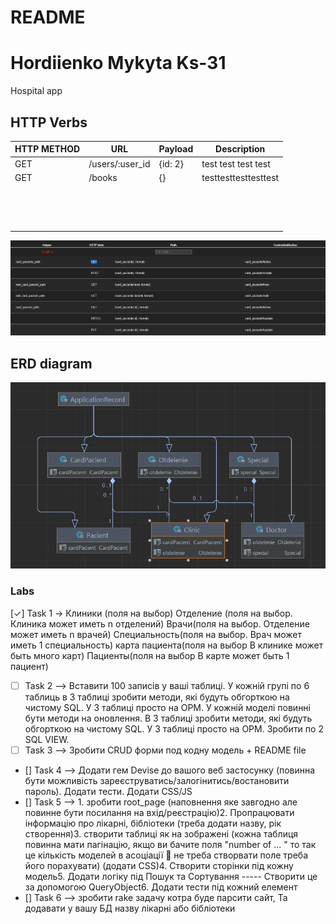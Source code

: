 # README

# Hordiienko Mykyta Ks-31
Hospital app


## HTTP Verbs
| HTTP METHOD | URL             | Payload | Description                  |
|-------------|-----------------|---------|------------------------------|
| GET         | /users/:user_id | {id: 2} | test test test test                      |
| GET         | /books          | {}      | testtesttesttesttest |
|             |                 |         |                      |
|             |                 |         |                      |
|             |                 |         |                      |
|             |                 |         |                      |
|             |                 |         |                      |
|             |                 |         |                      |
|             |                 |         |                      |
|             |                 |         |                      |
|             |                 |         |                      |
|             |                 |         |                      |
|             |                 |         |                      |
|             |                 |         |                      |
|             |                 |         |                      |
|             |                 |         |                      |



![img.png](img.png)



## ERD diagram
![img_1.png](img_1.png)

### Labs
[✓] Task 1 -> Клиники (поля на выбор)
Отделение (поля на выбор. Клиника может иметь n отделений)
Врачи(поля на выбор. Отделение может иметь n врачей)
Специальность(поля на выбор. Врач может иметь 1 специальность)
карта пациента(поля на выбор В клинике может быть много карт)
Пациенты(поля на выбор В карте может быть 1 пациент)
- [ ] Task 2 --> Вставити 100 записів у ваші таблиці. У кожній групі по 6 таблиць в 3 таблиці зробити методи, які будуть обгорткою на чистому SQL. У 3 таблиці просто на ОРМ.
  У кожній моделі повинні бути методи на оновлення. В 3 таблиці зробити методи, які будуть обгорткою на чистому SQL. У 3 таблиці просто на ОРМ.
  Зробити по 2 SQL VIEW.
- [ ] Task 3 --> Зробити CRUD форми под кодну модель + README file
- [] Task 4 --> Додати гем Devise до вашого веб застосунку (повинна бути можливість зареєструватись/залогінитись/востановити пароль). Додати тести. Додати CSS/JS
- [] Task 5 --> 1.  зробити root_page (наповнення яке завгодно але повинне бути посилання на  вхід/реєстрацію)2. Пропрацювати інформацію про лікарні, бібліотеки (треба додати назву, рік створення)3.  створити таблиці як на зображені (кожна таблиця повинна мати пагінацію,  якщо ви бачите поля "number of ... " то так це кількість моделей в асоціації 🙂 не треба створвати поле треба його порахувати) (додати CSS)4. Створити сторінки під кожну модель5. Додати логіку під Пошук та Сортування ----- Створити це за допомогою QueryObject6. Додати тести під кожний елемент
- [] Task 6 --> зробити rake задачу котра буде парсити сайт, Та додавати у вашу БД назву лікарні або бібліотеки
